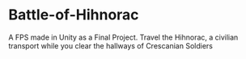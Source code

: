 # Battle-of-Hihnorac
A FPS made in Unity as a Final Project. Travel the Hihnorac, a civilian transport while you clear the hallways of Crescanian Soldiers
